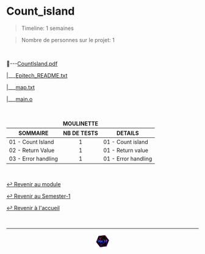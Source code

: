 # Count_island

> Timeline: 1 semaines

> Nombre de personnes sur le projet: 1

<br>

📂---[CountIsland.pdf](https://github.com/Studio-17/Epitech-Subjects/blob/main/Semester-1/B-CPE-100/Count_island/CountIsland.pdf)

|\_\_\_[Epitech_README.txt](https://github.com/Studio-17/Epitech-Subjects/blob/main/Semester-1/B-CPE-100/Count_island/Epitech_README.txt)

|\_\_\_[map.txt](https://github.com/Studio-17/Epitech-Subjects/blob/main/Semester-1/B-CPE-100/Count_island/map.txt)

|\_\_\_[main.o](https://github.com/Studio-17/Epitech-Subjects/blob/main/Semester-1/B-CPE-100/Count_island/main.o)


<br>


<table align="center">
    <thead>
        <tr>
            <td colspan="3" align="center"><strong>MOULINETTE</strong></td>
        </tr>
        <tr>
            <th>SOMMAIRE</th>
            <th>NB DE TESTS</th>
            <th>DETAILS</th>
        </tr>
    </thead>
    <tbody>
        <tr>
            <td rowspan="1">01 - Count Island</td>
            <td rowspan="1" style="text-align: center;">1</td>
            <td>01 - Count island</td>
        </tr>
        <tr>
            <td rowspan="1">02 - Return Value</td>
            <td rowspan="1" style="text-align: center;">1</td>
            <td>01 - Return value</td>
        </tr>
        <tr>
            <td rowspan="1">03 - Error handling</td>
            <td rowspan="1" style="text-align: center;">1</td>
            <td>01 - Error handling</td>
        </tr>
	</tbody>
</table>

<br>

[↩️ Revenir au module](https://github.com/Studio-17/Epitech-Subjects/blob/main/Semester-1/B-CPE-100)

[↩️ Revenir au Semester-1](https://github.com/Studio-17/Epitech-Subjects/blob/main/Semester-1)

[↩️ Revenir à l'accueil](https://github.com/Studio-17/Epitech-Subjects)

<br>

---

<div align="center">

<a href="https://github.com/Studio-17" target="_blank"><img src="../../../assets/voc17.gif" width="40"></a>

</div>